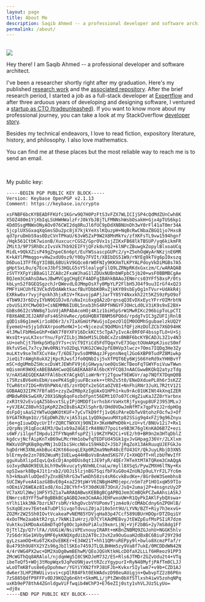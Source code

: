 ```yaml
---
layout: page
title: About Me
description: Saqib Ahmed -- a professional developer and software architect.
permalink: /about/
---
```

<br>

 <img src="{{site.avatar}}" class="avatar-round"/>

Hey there! I am Saqib Ahmed -- a professional developer and software architect. 

I've been a researcher shortly right after my graduation. Here's my published [research work](https://dl.acm.org/doi/abs/10.1145/3183586.3183607) and the [associated repository](https://github.com/saqib-ahmed/javab-agent). After the brief research period, I started a job as a full-stack developer at [Expertflow](https://expertflow.com) and after three arduous years of developing and designing software, I ventured a [startup as CTO (tradeunleashed)](https://tradeunleashed.com). If you want to know more about my professional journey, you can take a look at my StackOverflow [developer story](https://stackoverflow.com/story/saqib.ahmed).

Besides my technical endeavors, I love to read fiction, expository literature, history, and philosophy. I also love mathematics.

You can find me at these places but the most reliable way to reach me is to send an email.

<div align="center">
    <p>
        <a href="mailto:saqibahmed515@gmail.com">
            <i class="far fa-envelope" aria-hidden="true" style="font-size:40px;color:#2980b9"></i>
        </a>
&nbsp; &nbsp; &nbsp;
        <a href="https://github.com/saqib-ahmed">
            <i class="fab fa-github" aria-hidden="true" style="font-size:40px;color:#2980b9"></i>
        </a>
&nbsp; &nbsp; &nbsp;
        <a href="https://twitter.com/saqibahmed515">
            <i class="fab fa-twitter" aria-hidden="true" style="font-size:40px;color:#2980b9"></i>
        </a>
&nbsp; &nbsp; &nbsp;
        <a href="https://www.linkedin.com/in/saqib-ahmed/">
            <i class="fab fa-linkedin" aria-hidden="true" style="font-size:40px;color:#2980b9"></i>
        </a>
&nbsp; &nbsp; &nbsp;
        <a href="https://keybase.io/saqibahmed">
            <i class="fab fa-keybase" aria-hidden="true" style="font-size:40px;color:#2980b9;"></i>
        </a>
&nbsp; &nbsp; &nbsp;
        <a href="https://stackoverflow.com/users/2665606/saqib-ahmed">
            <i class="fab fa-stack-overflow" aria-hidden="true" style="font-size:40px;color:#2980b9;"></i>
        </a>
&nbsp; &nbsp; &nbsp;
        <a href="https://news.ycombinator.com/user?id=saqibahmed515">
            <i class="fab fa-hacker-news" aria-hidden="true" style="font-size:40px;color:#2980b9;"></i>
        </a>
&nbsp; &nbsp; &nbsp;
        <a href="https://reddit.com/user/saqibahmed515">
            <i class="fab fa-reddit" aria-hidden="true" style="font-size:40px;color:#2980b9;"></i>
        </a>
&nbsp; &nbsp; &nbsp;
        <a href="https://www.researchgate.net/profile/Saqib_Ahmed4">
            <i class="fab fa-researchgate" aria-hidden="true" style="font-size:40px;color:#2980b9;"></i>
        </a>
    </p>
</div>


My public key:
```
-----BEGIN PGP PUBLIC KEY BLOCK-----
Version: Keybase OpenPGP v2.1.13
Comment: https://keybase.io/crypto

xsFNBF6bcKYBEADFFKUfc1KGrw9Q7H0PzFtS3vFZX7WLICIjSP4cQdMdZUnCwh8K
X5OZ480m1YjXbIqLSUHWHWalzFrJ0kYbJBjTLFMNNshWsbOsakH+Gjx4pTUS6kp1
4DdOSsgMNWxONyAOv076CWI2dq8RuJl6fUC9pDdXNBNUnDh3wY0rFl41aT0mr34A
5jcplUXSGxaqXqGmsSDu2pc8jX7kjkYeXslKQuzpH+NqBcRwCNbaZBGQ1jo7HxsB
qd7pruDmbS9as0DzCVnTPHaU/63vWSZxP9W2X8MnMkYv/zfXKFsTL9vw1594hgnf
/Hqk561CtbK7wionB/XuxcucrCGSZ/GprOVx1sjZIKxFB68lkTBSUP/yq6kikmFR
ZMit3/9P7SRhDczIvsVk7hb92EIFYjQFzk8uYQ2+klNPcZBuwgkZopylBlxoaUCq
MidL+9QkXZisP49gZnpeC6n6pt/EuYWSsascpGUPc2/y+Z5ehOqWyArNKzjnE6MR
K+kAYlPMmqgo+vHw2xdU0sz9/Y0Oy7FVIt/XBIbDS51W9/rNYEg9kTVg6pI0xszq
D6Duo13TFfKgY3I8BL6BUikV9GQce8rW0FNIy9KKXmTLKPYALPdoyVkDiMGBs7A5
gHptSxL0u/q7EceJ3bfS3HQLG5sY5lealygFilQ9LZRNpRKdxGxczm/C/wARAQAB
zSVTYXFpYiBBaG1lZCA8c2FxaWJhaG1lZDUxNUBnbWFpbC5jb20+wsF0BBMBCgAe
BQJem3CmAhsDAwsJBwMVCggCHgECF4ADFgIBAhkBAAoJENmrcs03YFf58xsP/0ts
kbLynS2f8GEQSgzchJrQWevdLOJMmpOsXfy0MpYLP2FlbH5JO4f9uu3IrGf4xQ23
PMFYiHCUhfE3VCkdVDdAWktkacfBuYDbbK0RvZjkKY09sbEyOg1nTVur+UdAkR4j
EXRkw0xr7vyjFqnkh3hjxR1V+fKavojpAPjJarTY05Y4Nxxkh22t5KZS9zPpO9of
4TbW9J3r6DzyIYbN9Q1DJv8/uNaIni6xgQA2zDrqnsqQ3EvDXxEycYFrrOIMrbtN
zbvUSiXYCMwO03+CsNEMMN6IU0L5nxb3hS4RPfHNGYFJOHcLd0LV3iK9s9xE2BX+
GbBs06I2cVNW8q71uVdjARPAbAcoHOj4K1z1biH5pSrW1MwRIKc296bipToLpCTI
FBX6ANEJEJ2ARFoFs46ShVwRec/p6UHQBXTBNM56PQ6d/rpdgTvIC3gZUFIjRnlB
gQD1s86g1meKir1o8D6r3/s7IaXGmUtPWuGjoIpezOlQIM0OOMhSgubaelzkUQ2Y
EyemeU+e5jy1dVAXrpooMxHWJ+1c+NjcezuC9QdMUn1fQFjzHzDUlZCb7X6D94HK
4tJMwlFbMmGeGhP+6WX7f0YXFV16DckKCt5cTpA7yIvcAc0RF0F4bsspTLO+U+Sj
WxsQt+yuLK3xsrYnu/FpYZILbj3NdeM15LDbBCxZzsBNBF6bcKYBCADJL3Z1v4N3
sU+oehCjt7bHkpSH5p3Y7s+cVcT9IYiCd5FdTQqxYvE73GqctOUmAKpKJiozS0mf
8kfuVSeL7x7cyJWv0RNiYsO2DqLYUKG2CWe2pfE0HVp3lwcz+7Oms7IQDq3He3Zy
muLKtv9se7mTXCuY4e/T/6DE7pv5s0MMAqzJFypnsNeql2Go6XBP0TudPZ8Miwkp
JieQiTrAWgh8ukX2jKpcRJwsfJfo0QNbIsj5vXfPQT6Ey6WjS66YeRd9xYHHBvYf
mSC+dgUMmbZSHcxcDsWtJEWhFV9j6jGHwya/oe0QsSWcTBeoFqTGWYFoiVuwTWwn
mQismnK9WXExABEBAAHCwoQEGAEKAA8FAl6bcKYFCQ8JnAACGwwBKQkQ2atyzTdg
V/nAXSAEGQEKAAYFAl6bcKYACgkQliaWrNrYj2Tguwf9EWGVr/ap7NQfX7DqmQ0B
i75RzsBV6eHsEbH/seePK4SgBjuuFBcxek++tRhZs5t0/ENeDXduePL8h6r3sKZZ
TCwR6tn7IDG+RVOhPWX4/dS/znYDQfx2eSGtaOZV8I+NnFhiRNr3JuXL7R2tV121
GOBAAQ32IPK7FBfa85+zzyZwIM8pXzIgUAxO1HPh1+ku9rAc01UKINt4kXnqIZER
dMBdwR0kSwGXR/20X1GNg6qoFozbdfpnt56EMt1O7o07CcHgZiuKaJZZ0rYarbnx
zxR3t92vEviqAZ5bbvxtSLyIPjOMDDf1vrhsbXrVaHxtRjfyxgup8UF23953MLvJ
+yVJEACZ8Bvh5IpKpR2ZmIBsBsAZXlSphrB/OHd0VDwJmNfMTx7qpFVzJ2rdpHOg
dsFpOjsAaS2YWTwUqWKOtKUF+7yCvTkD9ffj1vQ6iPAreDbTwV8tohzFOcfwJ+Of
bYGATKRqm1U//5EpDWhZ0/xjA53ipL1yQDkgwuuMXtp82SSig9q4xFZj9g96Znyu
j6e+gIiuwDQycUrIfrZQRCTWXVXj90NIX+3KeHWPmD0k+LzU+vt/BNUv12i7+Rx1
zQrpNsjR1qEocAEM3/Qw1vb9aZ4GEIrR48NU77poite9B3K76glKnKAO6B7Z+ezi
s6WF/i1lgefIHpdu12TFYNqmRfspPZjli9KZYPW2Ci+VE2/h9+BR9n2m3HTqDblZ
kgdcvjNcfAipKnTxB69wLMcrHm1obwfqTEDFUd45Gk1gvJvGHpagJ36Vr/2LXlxm
RWXuVdPgKBq0qvMNj3sDIbiSHccN6v1S9HkDZ+J5b7jRqZoX13AkRuuqUJEFGkJo
hqDdrHK3XNLmkbBuc42Kt66ooqLEXp0RZma9NeR48cEfU43GY/QkJuyLRbjD3XN5
blErmyde2zn7892WuaMjIUELwq44HBoVsBnAmdSKG7F/I+XHQDfT+HlzbUfWvIfF
gguXubXlipdIqvLQxEcDjAnp0DUs0qt1JE9fyR/4QEr7HTeXtM7ATQRem3CmAQgA
so3xydNAOK9EULbLhY0w9kvucytyNVmNLCnaLw/myll8XSqS/PywZMXH6lTNy+Kx
opSIwark8Bp4J1t1rxb2/UOJi5lzjnBG7SqifbFXuG0o4ZnUNJp9uLYrF2L7Yc6m
h3+kNaahluOQed7yZnxBEhRrG3wTwmDh58zs4sR6cvkBvdKe+/8Gr8eW3Sembhs8
SUCIWyFveA41azG8BvE0g4xaZ29tpWrV6INBgH4MOjepc/nSm7zP1HO1xqW59TIo
nOEmiV26WEAz8Ixd8/Xoi2BCYhf+5Y30dKU873OnX/JsQ+2umaj2P+4nsgnzUy2P
VC7aXUl2Wwj1HF5Y5Z1a7wARAQABwsKEBBgBCgAPBQJem3CmBQkPCZwAAhsiASkJ
ENmrcs03YFf5wF0gBBkBCgAGBQJem3CmAAoJEHFwxoUW+R1QyPkIAKlFybQXswa+
nYlhi1kk3Nk7bzrLN7rsbM/rkhgOvcbVYUPomvTjzm4o9/cOMAbCdny6nZPOHlB/
5sXqOEzev7EmteATuDPlSivqoTdvuiZ0jaJ10o5nt9U/LYVN/BZT+Riy7h3exvG+
ZO2Mr2W25Sh0IOvtVcakeaPvNEM85YDVjqHa83p47Ccf589UBUrHDOprDTZOqiGY
4xOoTMe2aabktR2rgLr7kNKiIuHrzj/D7CYlKAdMEBvyJtEWZpEufMsPSIiR7dzm
Vuktku1kMDoAxG8mDTqOfg0Oc1pk0oPiAlu39xmrLjNj+VjF2bBG+2y7mS8dg1Ff
OjTtlZp/Q7rlFA//UUGiW/NsiVPEvnouyIRARt+mKBnZNBMQ9ZGJohU+NGGK5hlv
7zS6drXGe1HVby0MF6ykKNQXgdUib2AT0cJ3vX2a9OuGuaH2dBxBC6BiuF29Y29d
gyLzsamOQ+Ku6T2KxDvEBKEr+E34W21T+hh11QMruREPpy9l+bwlo8XcmzPfaf/r
8u4793h9U8YX2YZs96gJbIlSKEo7459JTLQLBHHm5zy9Va8f7ukE/0MCDDdWN42N
4/4rVWG4PX2wc+DM2XoDg0wmBEhwM/QEoJQGVKtkHLcDOfaX2LLLf6HReoz91PP3
2McWGThQq8ARAlol/njdqmWg5I8C9KDJeM732/ES+Rls6JTMDrZGZvUdu2t4+VTq
ibeTeQf5+WOj3tMopWqx9JqPeU9NjavttRZczYgypurI+RyN48MyfjPAfTm0CLJJ
wLoOTmKBfus8e6yDpohmwr/YGYiYXN2fYPJ8UFJb+Kvkxr5Iylwm7+v9b+CZD1AJ
dw6er3LHP2RWUiivsvi+cpQlR84Fkt0EkWAdvzD98euAUigjn+QwbvpTZ2z86P6n
7zS885QdfP9FFFv0DJ9KQZg6n6ht+SkmMLi/jPtZWn0bXf5Tlxsh4iwV5zohqNPq
uxKb9eP78thA4ZGnldgwViFfwqib4WChP3+E76eZIj0sty1vhVLJUz5LyUo=
=dj0x
-----END PGP PUBLIC KEY BLOCK-----
```